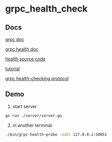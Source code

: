 # grpc_health_check

## Docs

[grpc doc](https://pkg.go.dev/google.golang.org/grpc)

[grpc health doc](https://pkg.go.dev/google.golang.org/grpc@v1.37.0/health)

[health source code](https://sourcegraph.com/github.com/grpc/grpc-go/-/tree/health)

[tutorial](https://github.com/grpc-ecosystem/grpc-health-probe)

[grpc health-checking protocol](https://github.com/grpc/grpc/blob/master/doc/health-checking.md)


## Demo

1. start server

```bash
go run ./server/server.go
```

2. in another terminal

```bash
./bin/grpc-health-probe -addr 127.0.0.1:50051
```
